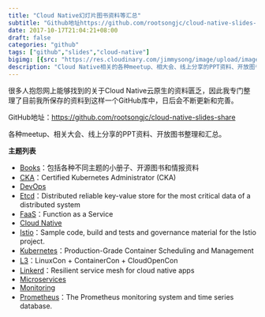 ```yaml
---
title: "Cloud Native幻灯片图书资料等汇总"
subtitle: "Github地址https://github.com/rootsongjc/cloud-native-slides-share"
date: 2017-10-17T21:04:21+08:00
draft: false
categories: "github"
tags: ["github","slides","cloud-native"]
bigimg: [{src: "https://res.cloudinary.com/jimmysong/image/upload/images/jimmysong-pepsi-cola.jpg", desc: "冠名百事可乐 Oct 15,2017"}]
description: "Cloud Native相关的各种meetup、相大会、线上分享的PPT资料、开放图书资料整理和汇总。GitHub：https://github.com/rootsongjc/cloud-native-slides-share"
---
```


很多人抱怨网上能够找到的关于Cloud Native云原生的资料匮乏，因此我专门整理了目前我所保存的资料到这样一个GitHub库中，日后会不断更新和完善。

GitHub地址：https://github.com/rootsongjc/cloud-native-slides-share

各种meetup、相关大会、线上分享的PPT资料、开放图书整理和汇总。

**主题列表**

- [Books](https://github.com/rootsongjc/cloud-native-slides-share/blob/master/books)：包括各种不同主题的小册子、开源图书和情报资料
- [CKA](https://github.com/rootsongjc/cloud-native-slides-share/blob/master/cka)：Certified Kubernetes Administrator (CKA)
- [DevOps](https://github.com/rootsongjc/cloud-native-slides-share/blob/master/devops)
- [Etcd](https://github.com/rootsongjc/cloud-native-slides-share/blob/master/etcd)：Distributed reliable key-value store for the most critical data of a distributed system
- [FaaS](https://github.com/rootsongjc/cloud-native-slides-share/blob/master/faas)：Function as a Service
- [Cloud Native](https://github.com/rootsongjc/cloud-native-slides-share/blob/master/cloud-native)
- [Istio](https://github.com/rootsongjc/cloud-native-slides-share/blob/master/istio)：Sample code, build and tests and governance material for the Istio project.
- [Kubernetes](https://github.com/rootsongjc/cloud-native-slides-share/blob/master/kubernetes)：Production-Grade Container Scheduling and Management
- [L3](https://github.com/rootsongjc/cloud-native-slides-share/blob/master/l3)：LinuxCon + ContainerCon + CloudOpenCon
- [Linkerd](https://github.com/rootsongjc/cloud-native-slides-share/blob/master/linkerd)：Resilient service mesh for cloud native apps
- [Microservices](https://github.com/rootsongjc/cloud-native-slides-share/blob/master/microservices)
- [Monitoring](https://github.com/rootsongjc/cloud-native-slides-share/blob/master/monitoring)
- [Prometheus](https://github.com/rootsongjc/cloud-native-slides-share/blob/master/prometheus)：The Prometheus monitoring system and time series database.